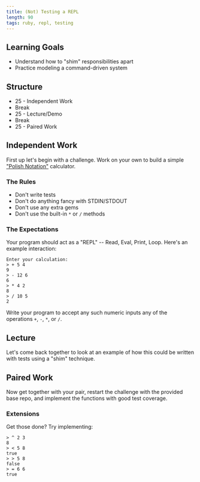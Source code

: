 ```yaml
---
title: (Not) Testing a REPL
length: 90
tags: ruby, repl, testing
---
```


## Learning Goals

* Understand how to "shim" responsibilities apart
* Practice modeling a command-driven system

## Structure

* 25 - Independent Work
* Break
* 25 - Lecture/Demo
* Break
* 25 - Paired Work

## Independent Work

First up let's begin with a challenge. Work on your own to
build a simple ["Polish Notation"](http://en.wikipedia.org/wiki/Polish_notation) calculator.

### The Rules

* Don't write tests
* Don't do anything fancy with STDIN/STDOUT
* Don't use any extra gems
* Don't use the built-in `*` or `/` methods

### The Expectations

Your program should act as a "REPL" -- Read, Eval, Print, Loop. Here's an example interaction:

```plain
Enter your calculation:
> + 5 4
9
> - 12 6
6
> * 4 2
8
> / 10 5
2
```

Write your program to accept any such numeric inputs any of the operations `+`, `-`, `*`, or `/`.

## Lecture

Let's come back together to look at an example of how this could be written with tests using a "shim" technique.

## Paired Work

Now get together with your pair, restart the challenge with the provided base repo, and implement the functions with good test coverage.

### Extensions

Get those done? Try implementing:

```plain
> ^ 2 3
8
> < 5 8
true
> > 5 8
false
> = 6 6
true
```

